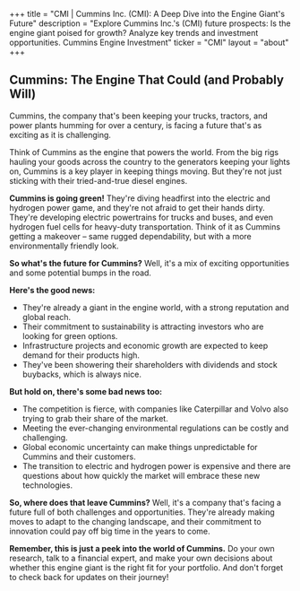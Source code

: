 +++
title = "CMI |  Cummins Inc. (CMI): A Deep Dive into the Engine Giant's Future"
description = "Explore Cummins Inc.'s (CMI) future prospects: Is the engine giant poised for growth?  Analyze key trends and investment opportunities. Cummins Engine Investment"
ticker = "CMI"
layout = "about"
+++

        


## Cummins: The Engine That Could (and Probably Will)

Cummins, the company that's been keeping your trucks, tractors, and power plants humming for over a century, is facing a future that's as exciting as it is challenging.  

Think of Cummins as the engine that powers the world. From the big rigs hauling your goods across the country to the generators keeping your lights on, Cummins is a key player in keeping things moving. But they're not just sticking with their tried-and-true diesel engines. 

**Cummins is going green!** They're diving headfirst into the electric and hydrogen power game, and they're not afraid to get their hands dirty. They're developing electric powertrains for trucks and buses, and even hydrogen fuel cells for heavy-duty transportation.  Think of it as Cummins getting a makeover – same rugged dependability, but with a more environmentally friendly look.

**So what's the future for Cummins?** Well, it's a mix of exciting opportunities and some potential bumps in the road.  

**Here's the good news:** 

* They're already a giant in the engine world, with a strong reputation and global reach.
* Their commitment to sustainability is attracting investors who are looking for green options. 
* Infrastructure projects and economic growth are expected to keep demand for their products high.
* They've been showering their shareholders with dividends and stock buybacks, which is always nice.

**But hold on, there's some bad news too:**

* The competition is fierce, with companies like Caterpillar and Volvo also trying to grab their share of the market. 
* Meeting the ever-changing environmental regulations can be costly and challenging. 
* Global economic uncertainty can make things unpredictable for Cummins and their customers. 
* The transition to electric and hydrogen power is expensive and there are questions about how quickly the market will embrace these new technologies. 

**So, where does that leave Cummins?** Well, it's a company that's facing a future full of both challenges and opportunities.  They're already making moves to adapt to the changing landscape, and their commitment to innovation could pay off big time in the years to come.  

**Remember, this is just a peek into the world of Cummins.**  Do your own research, talk to a financial expert, and make your own decisions about whether this engine giant is the right fit for your portfolio.  And don't forget to check back for updates on their journey! 

        